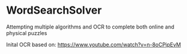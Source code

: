 # WordSearchSolver
Attempting multiple algorithms and OCR to complete both online and physical puzzles

Inital OCR based on: https://www.youtube.com/watch?v=n-8oCPjpEvM
